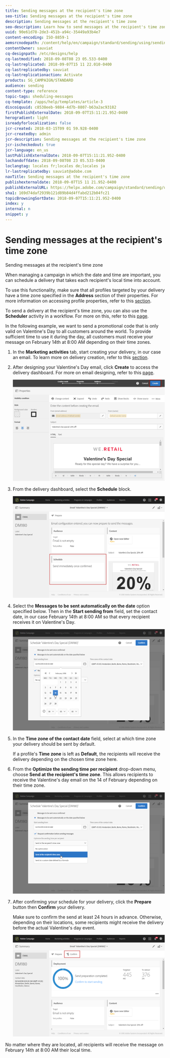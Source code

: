 ```yaml
---
title: Sending messages at the recipient's time zone
seo-title: Sending messages at the recipient's time zone
description: Sending messages at the recipient's time zone
seo-description: Learn how to send messages at the recipient's time zone.
uuid: 90e61d78-2de3-451b-a94c-35449a93b4e7
content-encoding: ISO-8859-1
aemsrcnodepath: /content/help/en/campaign/standard/sending/using/sending-messages-at-the-recipient-s-time-zone
contentOwner: sauviat
cq-designpath: /etc/designs/help
cq-lastmodified: 2018-09-08T08 23 05.533-0400
cq-lastreplicated: 2018-09-07T15 11 22.010-0400
cq-lastreplicatedby: sauviat
cq-lastreplicationaction: Activate
products: SG_CAMPAIGN/STANDARD
audience: sending
content-type: reference
topic-tags: sheduling-messages
cq-template: /apps/help/templates/article-3
discoiquuid: c8538eeb-9884-4d7b-8807-b63a2ac93182
firstPublishExternalDate: 2018-09-07T15:11:21.952-0400
herogradient: light
isreadyforlocalization: false
jcr-created: 2018-03-15T09 01 59.928-0400
jcr-createdby: admin
jcr-description: Sending messages at the recipient's time zone
jcr-ischeckedout: true
jcr-language: en_us
lastPublishExternalDate: 2018-09-07T15:11:21.952-0400
lochandoffdate: 2018-09-08T08 23 05.533-0400
loclangtag: locales fr;locales de;locales ja
lr-lastreplicatedby: sauviat@adobe.com
navTitle: Sending messages at the recipient's time zone
publishexternaldate: 2018-09-07T15 11 21.952-0400
publishExternalURL: https://helpx.adobe.com/campaign/standard/sending/using/sending-messages-at-the-recipient-s-time-zone.html
sha1: 169d74daf2939b121d89b84d4ffabd212b04fc21
topicBrowsingSortDate: 2018-09-07T15:11:21.952-0400
index: y
internal: n
snippet: y
---
```


# Sending messages at the recipient's time zone

Sending messages at the recipient's time zone

When managing a campaign in which the date and time are important, you can schedule a delivery that takes each recipient's local time into account.

To use this functionality, make sure that all profiles targeted by your delivery have a time zone specified in the **Address** section of their properties. For more information on accessing profile properties, refer to this [section](../../audiences/using/editing-profiles.md).

To send a delivery at the recipient's time zone, you can also use the **Scheduler** activity in a workflow. For more on this, refer to this [page](../../automating/using/scheduler.md).

In the following example, we want to send a promotional code that is only valid on Valentine's Day to all customers around the world. To provide sufficient time to use it during the day, all customers must receive your message on February 14th at 8:00 AM depending on their time zones.

1. In the **Marketing activities** tab, start creating your delivery, in our case an email. To learn more on delivery creation, refer to this [section](../../channels/using/creating-an-email.md).
1. After designing your Valentine's Day email, click **Create** to access the delivery dashboard. For more on email designing, refer to this [page](../../designing/using/example--email-personalization.md).

   ![](assets/send-time_opt_valentine_1.png)

1. From the delivery dashboard, select the **Schedule** block.

   ![](assets/send-time_opt_valentine_2.png)

1. Select the **Messages to be sent automatically on the date** option specified below. Then in the **Start sending from** field, set the contact date, in our case February 14th at 8:00 AM so that every recipient receives it on Valentine's Day.

   ![](assets/send-time_opt_valentine.png)

1. In the **Time zone of the contact date** field, select at which time zone your delivery should be sent by default.

   If a profile's **Time zone** is left as **Default**, the recipients will receive the delivery depending on the chosen time zone here.

1. From the **Optimize the sending time per recipient** drop-down menu, choose **Send at the recipient's time zone**. This allows recipients to receive the Valentine's day email on the 14 of February depending on their time zone.

   ![](assets/send-time_opt_valentine_3.png)

1. After confirming your schedule for your delivery, click the **Prepare** button then **Confirm** your delivery.

   Make sure to confirm the send at least 24 hours in advance. Otherwise, depending on their locations, some recipients might receive the delivery before the actual Valentine's day event.

   ![](assets/send-time_opt_valentine_4.png)

No matter where they are located, all recipients will receive the message on February 14th at 8:00 AM their local time.

